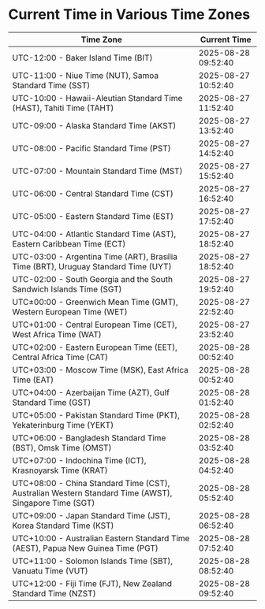 # Current Time in Various Time Zones

| Time Zone | Current Time |
|-----------|--------------|
| UTC-12:00 - Baker Island Time (BIT) | 2025-08-28 09:52:40 |
| UTC-11:00 - Niue Time (NUT), Samoa Standard Time (SST) | 2025-08-27 10:52:40 |
| UTC-10:00 - Hawaii-Aleutian Standard Time (HAST), Tahiti Time (TAHT) | 2025-08-27 11:52:40 |
| UTC-09:00 - Alaska Standard Time (AKST) | 2025-08-27 13:52:40 |
| UTC-08:00 - Pacific Standard Time (PST) | 2025-08-27 14:52:40 |
| UTC-07:00 - Mountain Standard Time (MST) | 2025-08-27 15:52:40 |
| UTC-06:00 - Central Standard Time (CST) | 2025-08-27 16:52:40 |
| UTC-05:00 - Eastern Standard Time (EST) | 2025-08-27 17:52:40 |
| UTC-04:00 - Atlantic Standard Time (AST), Eastern Caribbean Time (ECT) | 2025-08-27 18:52:40 |
| UTC-03:00 - Argentina Time (ART), Brasília Time (BRT), Uruguay Standard Time (UYT) | 2025-08-27 18:52:40 |
| UTC-02:00 - South Georgia and the South Sandwich Islands Time (SGT) | 2025-08-27 19:52:40 |
| UTC±00:00 - Greenwich Mean Time (GMT), Western European Time (WET) | 2025-08-27 22:52:40 |
| UTC+01:00 - Central European Time (CET), West Africa Time (WAT) | 2025-08-27 23:52:40 |
| UTC+02:00 - Eastern European Time (EET), Central Africa Time (CAT) | 2025-08-28 00:52:40 |
| UTC+03:00 - Moscow Time (MSK), East Africa Time (EAT) | 2025-08-28 00:52:40 |
| UTC+04:00 - Azerbaijan Time (AZT), Gulf Standard Time (GST) | 2025-08-28 01:52:40 |
| UTC+05:00 - Pakistan Standard Time (PKT), Yekaterinburg Time (YEKT) | 2025-08-28 02:52:40 |
| UTC+06:00 - Bangladesh Standard Time (BST), Omsk Time (OMST) | 2025-08-28 03:52:40 |
| UTC+07:00 - Indochina Time (ICT), Krasnoyarsk Time (KRAT) | 2025-08-28 04:52:40 |
| UTC+08:00 - China Standard Time (CST), Australian Western Standard Time (AWST), Singapore Time (SGT) | 2025-08-28 05:52:40 |
| UTC+09:00 - Japan Standard Time (JST), Korea Standard Time (KST) | 2025-08-28 06:52:40 |
| UTC+10:00 - Australian Eastern Standard Time (AEST), Papua New Guinea Time (PGT) | 2025-08-28 07:52:40 |
| UTC+11:00 - Solomon Islands Time (SBT), Vanuatu Time (VUT) | 2025-08-28 08:52:40 |
| UTC+12:00 - Fiji Time (FJT), New Zealand Standard Time (NZST) | 2025-08-28 09:52:40 |
